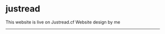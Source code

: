 # justread
This website is live on Justread.cf
Website design by me
*****************************************************************************************************************
